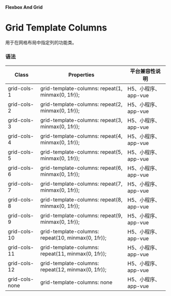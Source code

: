#### <span class="text-lg text-gray-500 font-normal">Flexbox And Grid</span>

<div class="w-screen"></div>

# Grid Template Columns
<a-typography-text>
    用于在网格布局中指定列的功能类。
</a-typography-text>

<CssPrefix />

### 语法
| Class | Properties | 平台兼容性说明
| --- | --- | ---
| <a-link status="success">grid-cols-1</a-link> | <a-link>grid-template-columns: repeat(1, minmax(0, 1fr));</a-link> | H5、小程序、app-vue
| <a-link status="success">grid-cols-2</a-link> | <a-link>grid-template-columns: repeat(2, minmax(0, 1fr));</a-link> | H5、小程序、app-vue
| <a-link status="success">grid-cols-3</a-link> | <a-link>grid-template-columns: repeat(3, minmax(0, 1fr));</a-link> | H5、小程序、app-vue
| <a-link status="success">grid-cols-4</a-link> | <a-link>grid-template-columns: repeat(4, minmax(0, 1fr));</a-link> | H5、小程序、app-vue
| <a-link status="success">grid-cols-5</a-link> | <a-link>grid-template-columns: repeat(5, minmax(0, 1fr));</a-link> | H5、小程序、app-vue
| <a-link status="success">grid-cols-6</a-link> | <a-link>grid-template-columns: repeat(6, minmax(0, 1fr));</a-link> | H5、小程序、app-vue
| <a-link status="success">grid-cols-7</a-link> | <a-link>grid-template-columns: repeat(7, minmax(0, 1fr));</a-link> | H5、小程序、app-vue
| <a-link status="success">grid-cols-8</a-link> | <a-link>grid-template-columns: repeat(8, minmax(0, 1fr));</a-link> | H5、小程序、app-vue
| <a-link status="success">grid-cols-9</a-link> | <a-link>grid-template-columns: repeat(9, minmax(0, 1fr));</a-link> | H5、小程序、app-vue
| <a-link status="success">grid-cols-10</a-link> | <a-link>grid-template-columns: repeat(10, minmax(0, 1fr));</a-link> | H5、小程序、app-vue
| <a-link status="success">grid-cols-11</a-link> | <a-link>grid-template-columns: repeat(11, minmax(0, 1fr));</a-link> | H5、小程序、app-vue
| <a-link status="success">grid-cols-12</a-link> | <a-link>grid-template-columns: repeat(12, minmax(0, 1fr));</a-link> | H5、小程序、app-vue
| <a-link status="success">grid-cols-none</a-link> | <a-link>grid-template-columns: none</a-link> | H5、小程序、app-vue